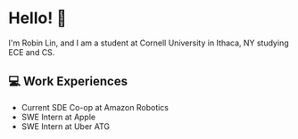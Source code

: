 # Hello! 👋

I'm Robin Lin, and I am a student at Cornell University in Ithaca, NY studying ECE and CS. 

## 💻 Work Experiences
- Current SDE Co-op at Amazon Robotics
- SWE Intern at Apple
- SWE Intern at Uber ATG
